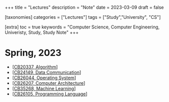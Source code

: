 +++
title = "Lectures"
description = "Note"
date = 2023-03-09
draft = false

[taxonomies]
categories = ["Lectures"]
tags = ["Study","University", "CS"]

[extra]
toc = true
keywords = "Computer Science, Computer Engineering, Univeristy, Study, Study Note"
+++

# Spring, 2023
- [[CB20337, Algorithm](@/Lectures/cb20337/index.md)]
- [[CB24149, Data Communication](@/Lectures/cb24149/index.md)]
- [[CB26044, Operating System](@/Lectures/cb26044/index.md)]
- [[CB26207, Computer Architecture](@/Lectures/cb26207/index.md)]
- [[CB35268, Machine Learning](@/Lectures/cb35268/index.md)]
- [[CB26105, Programming Language](@/Lectures/cb26105/index.md)]
